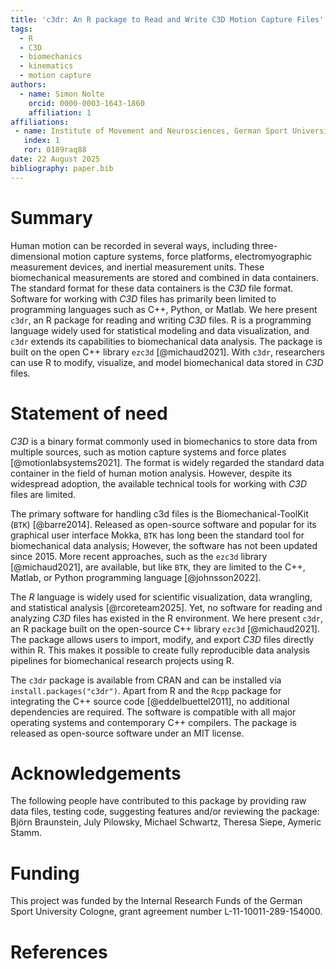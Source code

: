 ```yaml
---
title: 'c3dr: An R package to Read and Write C3D Motion Capture Files'
tags:
  - R
  - C3D
  - biomechanics
  - kinematics
  - motion capture
authors:
  - name: Simon Nolte
    orcid: 0000-0003-1643-1860
    affiliation: 1
affiliations:
 - name: Institute of Movement and Neurosciences, German Sport University Cologne, Cologne, Germany
   index: 1
   ror: 0189raq88
date: 22 August 2025
bibliography: paper.bib
---
```


# Summary

Human motion can be recorded in several ways, including three-dimensional motion capture systems, force platforms, electromyographic measurement devices, and inertial measurement units.
These biomechanical measurements are stored and combined in data containers.
The standard format for these data containers is the *C3D* file format.
Software for working with *C3D* files has primarily been limited to programming languages such as C++, Python, or Matlab.
We here present `c3dr`, an R package for reading and writing *C3D* files.
R is a programming language widely used for statistical modeling and data visualization, and `c3dr` extends its capabilities to biomechanical data analysis.
The package is built on the open C++ library `ezc3d` [@michaud2021].
With `c3dr`, researchers can use R to modify, visualize, and model biomechanical data stored in *C3D* files.

# Statement of need

*C3D* is a binary format commonly used in biomechanics to store data from multiple sources, such as motion capture systems and force plates [@motionlabsystems2021].
The format is widely regarded the standard data container in the field of human motion analysis.
However, despite its widespread adoption, the available technical tools for working with *C3D* files are limited.

The primary software for handling c3d files is the Biomechanical-ToolKit (`BTK`) [@barre2014].
Released as open-source software and popular for its graphical user interface Mokka, `BTK` has long been the standard tool for biomechanical data analysis; However, the software has not been updated since 2015.
More recent approaches, such as the `ezc3d` library [@michaud2021], are available, but like `BTK`, they are limited to the C++, Matlab, or Python programming language [@johnsson2022].

The *R* language is widely used for scientific visualization, data wrangling, and statistical analysis [@rcoreteam2025].
Yet, no software for reading and analyzing *C3D* files has existed in the R environment.
We here present `c3dr`, an R package built on the open-source C++ library `ezc3d` [@michaud2021].
The package allows users to import, modify, and export *C3D* files directly within R.
This makes it possible to create fully reproducible data analysis pipelines for biomechanical research projects using R.

The `c3dr` package is available from CRAN and can be installed via `install.packages("c3dr")`.
Apart from R and the `Rcpp` package for integrating the C++ source code [@eddelbuettel2011], no additional dependencies are required.
The software is compatible with all major operating systems and contemporary C++ compilers.
The package is released as open-source software under an MIT license.

# Acknowledgements

The following people have contributed to this package by providing raw data files, testing code, suggesting features and/or reviewing the package: Björn Braunstein, July Pilowsky, Michael Schwartz, Theresa Siepe, Aymeric Stamm.

# Funding

This project was funded by the Internal Research Funds of the German Sport University Cologne, grant agreement number L-11-10011-289-154000.

# References
